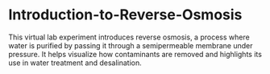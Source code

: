 # Introduction-to-Reverse-Osmosis
This virtual lab experiment introduces reverse osmosis, a process where water is purified by passing it through a semipermeable membrane under pressure. It helps visualize how contaminants are removed and highlights its use in water treatment and desalination.
